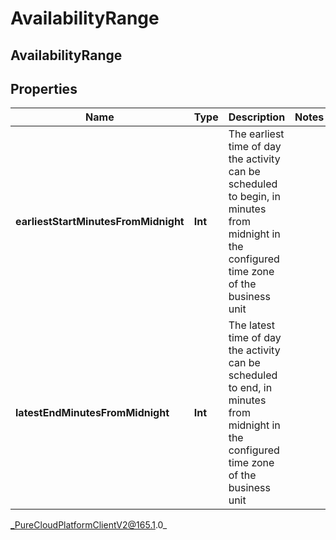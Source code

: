 # AvailabilityRange

## AvailabilityRange

## Properties

|Name | Type | Description | Notes|
|------------ | ------------- | ------------- | -------------|
| **earliestStartMinutesFromMidnight** | **Int** | The earliest time of day the activity can be scheduled to begin, in minutes from midnight in the configured time zone of the business unit | |
| **latestEndMinutesFromMidnight** | **Int** | The latest time of day the activity can be scheduled to end, in minutes from midnight in the configured time zone of the business unit | |



_PureCloudPlatformClientV2@165.1.0_
